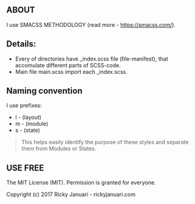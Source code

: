 ## ABOUT
I use SMACSS METHODOLOGY (read more - https://smacss.com/).

## Details:

 * Every of directories have _index.scss file (file-manifest), that accomulate different parts of SCSS-code.
 * Main file main.scss import each _index.scss.

## Naming convention

I use prefixes:
* l - (layout)
* m - (module)
* s - (state)
>This helps easily identify the purpose of these styles and separate them from Modules or States.

## USE FREE

The MIT License (MIT).
Permission is granted for everyone.

Copyright (c) 2017 Ricky Januari - rickyjanuari.com

